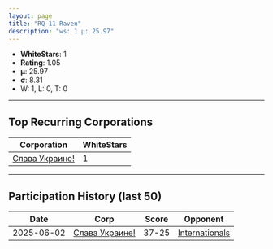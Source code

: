 ```yaml
---
layout: page
title: "RQ-11 Raven"
description: "ws: 1 μ: 25.97"
---
```

- **WhiteStars**: 1
- **Rating**: 1.05
- **μ**: 25.97  
- **σ**: 8.31
- W: 1, L: 0, T: 0

---

## Top Recurring Corporations

| Corporation | WhiteStars |
| --- | --- |
| [Слава Украине\!](https://ws.tsl.rocks/corp/15bb6468a62584f5281a81614dde743b4bbf2196289e4c346da53f96e2e140c1/) | 1 |

---

## Participation History (last 50)

| Date | Corp | Score | Opponent |
| --- | --- | --- | --- |
| 2025-06-02 | [Слава Украине\!](https://ws.tsl.rocks/corp/15bb6468a62584f5281a81614dde743b4bbf2196289e4c346da53f96e2e140c1/) | 37-25 | [Internationals](https://ws.tsl.rocks/corp/7ddbb3c057311d12ecc582b5767dc061653f6b7769ea81f82c752ec258aff6cc/) |